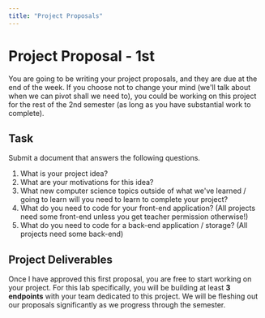 ```yaml
---
title: "Project Proposals" 
---
```

# Project Proposal - 1st

You are going to be writing your project proposals, and they are due at the end of the week.
If you choose not to change your mind (we'll talk about when we can pivot shall we need to), you could be working on this project for the rest of the 2nd semester (as long as you have substantial work to complete).

## Task

Submit a document that answers the following questions.

1. What is your project idea?
2. What are your motivations for this idea?
3. What new computer science topics outside of what we've learned / going to learn will you need to learn to complete your project?
4. What do you need to code for your front-end application? (All projects need some front-end unless you get teacher permission otherwise!)
5. What do you need to code for a back-end application / storage? (All projects need some back-end)

## Project Deliverables

Once I have approved this first proposal, you are free to start working on your project. For this lab specifically, you will be building at least **3 endpoints** with your team dedicated to this project. We will be fleshing out our proposals significantly as we progress through the semester.

